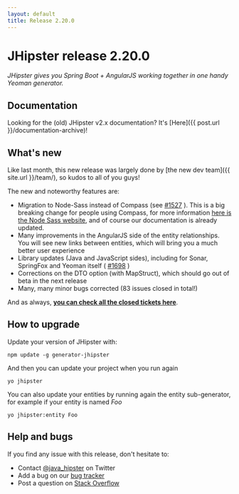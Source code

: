 ```yaml
---
layout: default
title: Release 2.20.0
---
```


JHipster release 2.20.0
==================

*JHipster gives you Spring Boot + AngularJS working together in one handy Yeoman generator.*

Documentation
----------

Looking for the (old) JHipster v2.x documentation? It's [Here]({{ post.url }}/documentation-archive)!

What's new
----------

Like last month, this new release was largely done by [the new dev team]({{ site.url }}/team/), so kudos to all of you guys!

The new and noteworthy features are:

- Migration to Node-Sass instead of Compass (see [#1527](https://github.com/bpmlabs/generator-jhipster/issues/1527) ). This is a big breaking change for people using Compass, for more information [here is the Node Sass website](https://www.npmjs.com/package/node-sass), and of course our documentation is already updated.
- Many improvements in the AngularJS side of the entity relationships. You will see new links between entities, which will bring you a much better user experience
- Library updates (Java and JavaScript sides), including for Sonar, SpringFox and Yeoman itself ( [#1698](https://github.com/bpmlabs/generator-jhipster/issues/1698) )
- Corrections on the DTO option (with MapStruct), which should go out of beta in the next release
- Many, many minor bugs corrected (83 issues closed in total!)

And as always, __[you can check all the closed tickets here](https://github.com/bpmlabs/generator-jhipster/issues?q=milestone%3A2.20.0+is%3Aclosed)__.

How to upgrade
------------

Update your version of JHipster with:

```
npm update -g generator-jhipster
```

And then you can update your project when you run again

```
yo jhipster
```

You can also update your entities by running again the entity sub-generator, for example if your entity is named _Foo_

```
yo jhipster:entity Foo
```

Help and bugs
--------------

If you find any issue with this release, don't hesitate to:

- Contact [@java_hipster](https://twitter.com/java_hipster) on Twitter
- Add a bug on our [bug tracker](https://github.com/bpmlabs/generator-jhipster/issues?state=open)
- Post a question on [Stack Overflow](http://stackoverflow.com/tags/bpmlabs/info)
